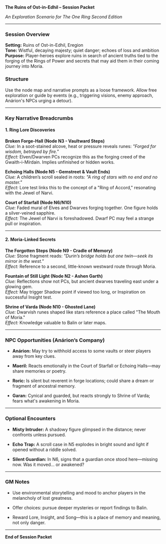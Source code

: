 **The Ruins of Ost-in-Edhil – Session Packet**

_An Exploration Scenario for The One Ring Second Edition_

---

### Session Overview

**Setting:** Ruins of Ost-in-Edhil, Eregion  
**Tone:** Wistful, decaying majesty; quiet danger; echoes of loss and ambition  
**Purpose:** Player-heroes explore ruins in search of ancient truths tied to the forging of the Rings of Power and secrets that may aid them in their coming journey into Moria.

### Structure

Use the node map and narrative prompts as a loose framework. Allow free exploration or guide by events (e.g., triggering visions, enemy approach, Anárion's NPCs urging a detour).

---

### Key Narrative Breadcrumbs

#### 1. Ring Lore Discoveries

**Broken Forge-Hall (Node N3 - Vaultward Steps)**  
_Clue:_ In a soot-stained alcove, heat or pressure reveals runes: _"Forged for wisdom, betrayed by fire."_  
_Effect:_ Elven/Dwarven PCs recognize this as the forging creed of the Gwaith-i-Mírdain. Implies unfinished or hidden works.

**Echoing Halls (Node N5 - Gemstreet & Vault Ends)**  
_Clue:_ A children’s scroll sealed in roots: _"A ring of stars with no end and no master."_  
_Effect:_ Lore test links this to the concept of a "Ring of Accord," resonating with the Jewel of Narvi.

**Court of Starfall (Node N6/N10)**  
_Clue:_ Faded mural of Elves and Dwarves forging together. One figure holds a silver-veined sapphire.  
_Effect:_ The Jewel of Narvi is foreshadowed. Dwarf PC may feel a strange pull or inspiration.

---

#### 2. Moria-Linked Secrets

**The Forgotten Steps (Node N9 - Cradle of Memory)**  
_Clue:_ Stone fragment reads: _"Durin’s bridge holds but one twin—seek its mirror in the west."_  
_Effect:_ Reference to a second, little-known westward route through Moria.

**Fountain of Still Light (Node N2 - Ashen Garth)**  
_Clue:_ Reflections show not PCs, but ancient dwarves traveling east under a glowing gem.  
_Effect:_ May trigger Shadow point if viewed too long, or Inspiration on successful Insight test.

**Shrine of Varda (Node N10 - Ghosted Lane)**  
_Clue:_ Dwarvish runes shaped like stars reference a place called "The Mouth of Moria."  
_Effect:_ Knowledge valuable to Balin or later maps.

---

### NPC Opportunities (Anárion’s Company)

- **Anárion:** May try to withhold access to some vaults or steer players away from key clues.
    
- **Maeril:** Reacts emotionally in the Court of Starfall or Echoing Halls—may share memories or poetry.
    
- **Roric:** Is silent but reverent in forge locations; could share a dream or fragment of ancestral memory.
    
- **Garan:** Cynical and guarded, but reacts strongly to Shrine of Varda; fears what's awakening in Moria.
    

---

### Optional Encounters

- **Misty Intruder:** A shadowy figure glimpsed in the distance; never confronts unless pursued.
    
- **Echo Trap:** A scroll case in N5 explodes in bright sound and light if opened without a riddle solved.
    
- **Silent Guardian:** In N6, signs that a guardian once stood here—missing now. Was it moved… or awakened?
    

---

### GM Notes

- Use environmental storytelling and mood to anchor players in the melancholy of lost greatness.
    
- Offer choices: pursue deeper mysteries or report findings to Balin.
    
- Reward Lore, Insight, and Song—this is a place of memory and meaning, not only danger.
    

---

**End of Session Packet**